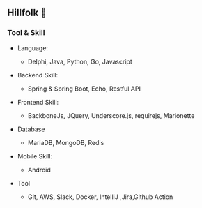 ## Hillfolk 👋

### Tool & Skill

-   Language:
    -   Delphi, Java, Python, Go, Javascript

-   Backend Skill:
    -   Spring & Spring Boot, Echo, Restful API

-   Frontend Skill:
    -   BackboneJs, JQuery, Underscore.js, requirejs, Marionette

-   Database
    -   MariaDB, MongoDB, Redis

-   Mobile Skill:
    -   Android

-   Tool
    -   Git, AWS, Slack, Docker, IntelliJ ,Jira,Github Action


